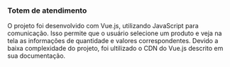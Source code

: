 ### Totem de atendimento

O projeto foi desenvolvido com Vue.js, utilizando JavaScript para comunicação. Isso permite que o usuário selecione um produto e veja na tela as informações de quantidade e valores correspondentes.
Devido a baixa complexidade do projeto, foi ultilizado o CDN do Vue.js descrito em sua documentação.


